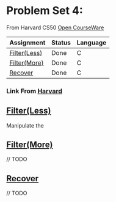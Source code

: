 # Problem Set 4:
From Harvard CS50 [Open CourseWare](https://cs50.harvard.edu/x/2021/)


| Assignment                   |    Status     |     Language    |
| ---------------------------- | ------------- | --------------- |
| [Filter(Less)](https://cs50.harvard.edu/x/2021/psets/4/filter/less/)                | Done         |         C       | 
| [Filter(More)](https://cs50.harvard.edu/x/2021/psets/4/filter/more/)                | Done         |         C       |         
| [Recover](https://cs50.harvard.edu/x/2021/psets/4/recover/)                | Done         |         C       |



### Link From [Harvard](https://cs50.harvard.edu/college/2020/fall/psets/)

## [Filter(Less)](https://cs50.harvard.edu/x/2021/psets/4/filter/less/)
Manipulate the 
## [Filter(More)](https://cs50.harvard.edu/x/2021/psets/4/filter/more/)
// TODO
## [Recover](https://cs50.harvard.edu/x/2021/psets/4/recover/)
// TODO
